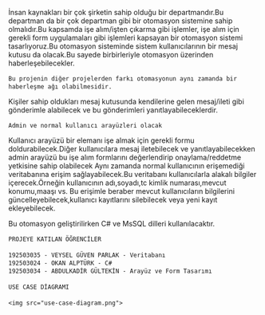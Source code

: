 İnsan kaynakları bir çok şirketin sahip olduğu bir departmandır.Bu departman da bir çok departman gibi
bir otomasyon sistemine sahip olmalıdır.Bu kapsamda işe alım/işten çıkarma gibi işlemler, işe alım için gerekli
form uygulamaları gibi işlemleri kapsayan bir otomasyon sistemi tasarlıyoruz.Bu otomasyon sisteminde sistem 
kullanıcılarının bir mesaj kutusu da olacak.Bu sayede birbirleriyle otomasyon üzerinden haberleşebilecekler.

	Bu projenin diğer projelerden farkı otomasyonun aynı zamanda bir haberleşme ağı olabilmesidir.
Kişiler sahip oldukları mesaj kutusunda kendilerine gelen mesaj/ileti gibi gönderimle alabilecek 
ve bu gönderimleri yanıtlayabileceklerdir.

	Admin ve normal kullanıcı arayüzleri olacak
Kullanıcı arayüzü bir elemanı işe almak için gerekli formu doldurabilecek.Diğer kullanıcılara mesaj iletebilecek
ve yanıtlayabilecekken admin arayüzü bu işe alım formlarını değerlendirip onaylama/reddetme yetkisine sahip olabilecek
Aynı zamanda normal kullanıcının erişemediği veritabanına erişim sağlayabilecek.Bu veritabanı kullanıcılarla
alakalı bilgiler içerecek.Örneğin kullanıcının adı,soyadı,tc kimlik numarası,mevcut konumu,maaşı vs.
Bu erişimle beraber mevcut kullanıcıların bilgilerini güncelleyebilecek,kullanıcı kayıtlarını silebilecek 
veya yeni kayıt ekleyebilecek.

Bu otomasyon geliştirilirken C# ve MsSQL dilleri kullanılacaktır.

	
	PROJEYE KATILAN ÖĞRENCİLER
	
	192503035 - VEYSEL GÜVEN PARLAK - Veritabanı 
	192503024 - OKAN ALPTÜRK - C# 	
	192503034 - ABDULKADİR GÜLTEKİN	- Arayüz ve Form Tasarımı	
	
	USE CASE DİAGRAMI 
	
	<img src="use-case-diagram.png">
	

	
	



